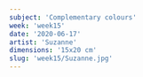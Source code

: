 ```yaml
---
subject: 'Complementary colours'
week: 'week15'
date: '2020-06-17'
artist: 'Suzanne'
dimensions: '15x20 cm'
slug: 'week15/Suzanne.jpg'
---
```

